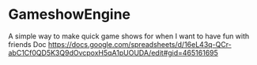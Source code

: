 # GameshowEngine

A simple way to make quick game shows for when I want to have fun with friends
Doc https://docs.google.com/spreadsheets/d/16eL43q-QCr-abC1Cf0QD5K3Q9dOvcpoxH5qA1pUOUDA/edit#gid=465161695
